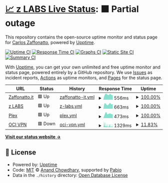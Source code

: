 # [📈 z LABS Live Status](https://carloszaffonatto.github.io/upptime): <!--live status--> **🟧 Partial outage**

This repository contains the open-source uptime monitor and status page for [Carlos Zaffonatto](https://www.linkedin.com/in/carloszaffonatto/), powered by [Upptime](https://github.com/upptime/upptime).

[![Uptime CI](https://github.com/carloszaffonatto/upptime/workflows/Uptime%20CI/badge.svg)](https://github.com/carloszaffonatto/upptime/actions?query=workflow%3A%22Uptime+CI%22)
[![Response Time CI](https://github.com/carloszaffonatto/upptime/workflows/Response%20Time%20CI/badge.svg)](https://github.com/carloszaffonatto/upptime/actions?query=workflow%3A%22Response+Time+CI%22)
[![Graphs CI](https://github.com/carloszaffonatto/upptime/workflows/Graphs%20CI/badge.svg)](https://github.com/carloszaffonatto/upptime/actions?query=workflow%3A%22Graphs+CI%22)
[![Static Site CI](https://github.com/carloszaffonatto/upptime/workflows/Static%20Site%20CI/badge.svg)](https://github.com/carloszaffonatto/upptime/actions?query=workflow%3A%22Static+Site+CI%22)
[![Summary CI](https://github.com/carloszaffonatto/upptime/workflows/Summary%20CI/badge.svg)](https://github.com/carloszaffonatto/upptime/actions?query=workflow%3A%22Summary+CI%22)

With [Upptime](https://upptime.js.org), you can get your own unlimited and free uptime monitor and status page, powered entirely by a GitHub repository. We use [Issues](https://github.com/carloszaffonatto/upptime/issues) as incident reports, [Actions](https://github.com/carloszaffonatto/upptime/actions) as uptime monitors, and [Pages](https://carloszaffonatto.github.io/upptime) for the status page.

<!--start: status pages-->
<!-- This summary is generated by Upptime (https://github.com/upptime/upptime) -->
<!-- Do not edit this manually, your changes will be overwritten -->
<!-- prettier-ignore -->
| URL | Status | History | Response Time | Uptime |
| --- | ------ | ------- | ------------- | ------ |
| <img alt="" src="https://icons.duckduckgo.com/ip3/www.zaffonatto.it.ico" height="13"> [Zaffonatto.it](https://www.zaffonatto.it) | 🟩 Up | [zaffonatto-it.yml](https://github.com/carloszaffonatto/upptime/commits/HEAD/history/zaffonatto-it.yml) | <details><summary><img alt="Response time graph" src="./graphs/zaffonatto-it/response-time-week.png" height="20"> 556ms</summary><br><a href="https://carloszaffonatto.github.io/upptime/history/zaffonatto-it"><img alt="Response time 590" src="https://img.shields.io/endpoint?url=https%3A%2F%2Fraw.githubusercontent.com%2Fcarloszaffonatto%2Fupptime%2FHEAD%2Fapi%2Fzaffonatto-it%2Fresponse-time.json"></a><br><a href="https://carloszaffonatto.github.io/upptime/history/zaffonatto-it"><img alt="24-hour response time 480" src="https://img.shields.io/endpoint?url=https%3A%2F%2Fraw.githubusercontent.com%2Fcarloszaffonatto%2Fupptime%2FHEAD%2Fapi%2Fzaffonatto-it%2Fresponse-time-day.json"></a><br><a href="https://carloszaffonatto.github.io/upptime/history/zaffonatto-it"><img alt="7-day response time 556" src="https://img.shields.io/endpoint?url=https%3A%2F%2Fraw.githubusercontent.com%2Fcarloszaffonatto%2Fupptime%2FHEAD%2Fapi%2Fzaffonatto-it%2Fresponse-time-week.json"></a><br><a href="https://carloszaffonatto.github.io/upptime/history/zaffonatto-it"><img alt="30-day response time 594" src="https://img.shields.io/endpoint?url=https%3A%2F%2Fraw.githubusercontent.com%2Fcarloszaffonatto%2Fupptime%2FHEAD%2Fapi%2Fzaffonatto-it%2Fresponse-time-month.json"></a><br><a href="https://carloszaffonatto.github.io/upptime/history/zaffonatto-it"><img alt="1-year response time 590" src="https://img.shields.io/endpoint?url=https%3A%2F%2Fraw.githubusercontent.com%2Fcarloszaffonatto%2Fupptime%2FHEAD%2Fapi%2Fzaffonatto-it%2Fresponse-time-year.json"></a></details> | <details><summary><a href="https://carloszaffonatto.github.io/upptime/history/zaffonatto-it">100.00%</a></summary><a href="https://carloszaffonatto.github.io/upptime/history/zaffonatto-it"><img alt="All-time uptime 100.00%" src="https://img.shields.io/endpoint?url=https%3A%2F%2Fraw.githubusercontent.com%2Fcarloszaffonatto%2Fupptime%2FHEAD%2Fapi%2Fzaffonatto-it%2Fuptime.json"></a><br><a href="https://carloszaffonatto.github.io/upptime/history/zaffonatto-it"><img alt="24-hour uptime 100.00%" src="https://img.shields.io/endpoint?url=https%3A%2F%2Fraw.githubusercontent.com%2Fcarloszaffonatto%2Fupptime%2FHEAD%2Fapi%2Fzaffonatto-it%2Fuptime-day.json"></a><br><a href="https://carloszaffonatto.github.io/upptime/history/zaffonatto-it"><img alt="7-day uptime 100.00%" src="https://img.shields.io/endpoint?url=https%3A%2F%2Fraw.githubusercontent.com%2Fcarloszaffonatto%2Fupptime%2FHEAD%2Fapi%2Fzaffonatto-it%2Fuptime-week.json"></a><br><a href="https://carloszaffonatto.github.io/upptime/history/zaffonatto-it"><img alt="30-day uptime 100.00%" src="https://img.shields.io/endpoint?url=https%3A%2F%2Fraw.githubusercontent.com%2Fcarloszaffonatto%2Fupptime%2FHEAD%2Fapi%2Fzaffonatto-it%2Fuptime-month.json"></a><br><a href="https://carloszaffonatto.github.io/upptime/history/zaffonatto-it"><img alt="1-year uptime 100.00%" src="https://img.shields.io/endpoint?url=https%3A%2F%2Fraw.githubusercontent.com%2Fcarloszaffonatto%2Fupptime%2FHEAD%2Fapi%2Fzaffonatto-it%2Fuptime-year.json"></a></details>
| <img alt="" src="https://icons.duckduckgo.com/ip3/d.zaffonatto.it.ico" height="13"> [z LABS](https://d.zaffonatto.it) | 🟩 Up | [z-labs.yml](https://github.com/carloszaffonatto/upptime/commits/HEAD/history/z-labs.yml) | <details><summary><img alt="Response time graph" src="./graphs/z-labs/response-time-week.png" height="20"> 663ms</summary><br><a href="https://carloszaffonatto.github.io/upptime/history/z-labs"><img alt="Response time 666" src="https://img.shields.io/endpoint?url=https%3A%2F%2Fraw.githubusercontent.com%2Fcarloszaffonatto%2Fupptime%2FHEAD%2Fapi%2Fz-labs%2Fresponse-time.json"></a><br><a href="https://carloszaffonatto.github.io/upptime/history/z-labs"><img alt="24-hour response time 644" src="https://img.shields.io/endpoint?url=https%3A%2F%2Fraw.githubusercontent.com%2Fcarloszaffonatto%2Fupptime%2FHEAD%2Fapi%2Fz-labs%2Fresponse-time-day.json"></a><br><a href="https://carloszaffonatto.github.io/upptime/history/z-labs"><img alt="7-day response time 663" src="https://img.shields.io/endpoint?url=https%3A%2F%2Fraw.githubusercontent.com%2Fcarloszaffonatto%2Fupptime%2FHEAD%2Fapi%2Fz-labs%2Fresponse-time-week.json"></a><br><a href="https://carloszaffonatto.github.io/upptime/history/z-labs"><img alt="30-day response time 662" src="https://img.shields.io/endpoint?url=https%3A%2F%2Fraw.githubusercontent.com%2Fcarloszaffonatto%2Fupptime%2FHEAD%2Fapi%2Fz-labs%2Fresponse-time-month.json"></a><br><a href="https://carloszaffonatto.github.io/upptime/history/z-labs"><img alt="1-year response time 666" src="https://img.shields.io/endpoint?url=https%3A%2F%2Fraw.githubusercontent.com%2Fcarloszaffonatto%2Fupptime%2FHEAD%2Fapi%2Fz-labs%2Fresponse-time-year.json"></a></details> | <details><summary><a href="https://carloszaffonatto.github.io/upptime/history/z-labs">100.00%</a></summary><a href="https://carloszaffonatto.github.io/upptime/history/z-labs"><img alt="All-time uptime 100.00%" src="https://img.shields.io/endpoint?url=https%3A%2F%2Fraw.githubusercontent.com%2Fcarloszaffonatto%2Fupptime%2FHEAD%2Fapi%2Fz-labs%2Fuptime.json"></a><br><a href="https://carloszaffonatto.github.io/upptime/history/z-labs"><img alt="24-hour uptime 100.00%" src="https://img.shields.io/endpoint?url=https%3A%2F%2Fraw.githubusercontent.com%2Fcarloszaffonatto%2Fupptime%2FHEAD%2Fapi%2Fz-labs%2Fuptime-day.json"></a><br><a href="https://carloszaffonatto.github.io/upptime/history/z-labs"><img alt="7-day uptime 100.00%" src="https://img.shields.io/endpoint?url=https%3A%2F%2Fraw.githubusercontent.com%2Fcarloszaffonatto%2Fupptime%2FHEAD%2Fapi%2Fz-labs%2Fuptime-week.json"></a><br><a href="https://carloszaffonatto.github.io/upptime/history/z-labs"><img alt="30-day uptime 100.00%" src="https://img.shields.io/endpoint?url=https%3A%2F%2Fraw.githubusercontent.com%2Fcarloszaffonatto%2Fupptime%2FHEAD%2Fapi%2Fz-labs%2Fuptime-month.json"></a><br><a href="https://carloszaffonatto.github.io/upptime/history/z-labs"><img alt="1-year uptime 100.00%" src="https://img.shields.io/endpoint?url=https%3A%2F%2Fraw.githubusercontent.com%2Fcarloszaffonatto%2Fupptime%2FHEAD%2Fapi%2Fz-labs%2Fuptime-year.json"></a></details>
| <img alt="" src="https://icons.duckduckgo.com/ip3/u-x.zaffonatto.it.ico" height="13"> [Plex](https://u-x.zaffonatto.it/web/index.html#!/) | 🟩 Up | [plex.yml](https://github.com/carloszaffonatto/upptime/commits/HEAD/history/plex.yml) | <details><summary><img alt="Response time graph" src="./graphs/plex/response-time-week.png" height="20"> 473ms</summary><br><a href="https://carloszaffonatto.github.io/upptime/history/plex"><img alt="Response time 586" src="https://img.shields.io/endpoint?url=https%3A%2F%2Fraw.githubusercontent.com%2Fcarloszaffonatto%2Fupptime%2FHEAD%2Fapi%2Fplex%2Fresponse-time.json"></a><br><a href="https://carloszaffonatto.github.io/upptime/history/plex"><img alt="24-hour response time 407" src="https://img.shields.io/endpoint?url=https%3A%2F%2Fraw.githubusercontent.com%2Fcarloszaffonatto%2Fupptime%2FHEAD%2Fapi%2Fplex%2Fresponse-time-day.json"></a><br><a href="https://carloszaffonatto.github.io/upptime/history/plex"><img alt="7-day response time 473" src="https://img.shields.io/endpoint?url=https%3A%2F%2Fraw.githubusercontent.com%2Fcarloszaffonatto%2Fupptime%2FHEAD%2Fapi%2Fplex%2Fresponse-time-week.json"></a><br><a href="https://carloszaffonatto.github.io/upptime/history/plex"><img alt="30-day response time 644" src="https://img.shields.io/endpoint?url=https%3A%2F%2Fraw.githubusercontent.com%2Fcarloszaffonatto%2Fupptime%2FHEAD%2Fapi%2Fplex%2Fresponse-time-month.json"></a><br><a href="https://carloszaffonatto.github.io/upptime/history/plex"><img alt="1-year response time 586" src="https://img.shields.io/endpoint?url=https%3A%2F%2Fraw.githubusercontent.com%2Fcarloszaffonatto%2Fupptime%2FHEAD%2Fapi%2Fplex%2Fresponse-time-year.json"></a></details> | <details><summary><a href="https://carloszaffonatto.github.io/upptime/history/plex">100.00%</a></summary><a href="https://carloszaffonatto.github.io/upptime/history/plex"><img alt="All-time uptime 100.00%" src="https://img.shields.io/endpoint?url=https%3A%2F%2Fraw.githubusercontent.com%2Fcarloszaffonatto%2Fupptime%2FHEAD%2Fapi%2Fplex%2Fuptime.json"></a><br><a href="https://carloszaffonatto.github.io/upptime/history/plex"><img alt="24-hour uptime 100.00%" src="https://img.shields.io/endpoint?url=https%3A%2F%2Fraw.githubusercontent.com%2Fcarloszaffonatto%2Fupptime%2FHEAD%2Fapi%2Fplex%2Fuptime-day.json"></a><br><a href="https://carloszaffonatto.github.io/upptime/history/plex"><img alt="7-day uptime 100.00%" src="https://img.shields.io/endpoint?url=https%3A%2F%2Fraw.githubusercontent.com%2Fcarloszaffonatto%2Fupptime%2FHEAD%2Fapi%2Fplex%2Fuptime-week.json"></a><br><a href="https://carloszaffonatto.github.io/upptime/history/plex"><img alt="30-day uptime 100.00%" src="https://img.shields.io/endpoint?url=https%3A%2F%2Fraw.githubusercontent.com%2Fcarloszaffonatto%2Fupptime%2FHEAD%2Fapi%2Fplex%2Fuptime-month.json"></a><br><a href="https://carloszaffonatto.github.io/upptime/history/plex"><img alt="1-year uptime 100.00%" src="https://img.shields.io/endpoint?url=https%3A%2F%2Fraw.githubusercontent.com%2Fcarloszaffonatto%2Fupptime%2FHEAD%2Fapi%2Fplex%2Fuptime-year.json"></a></details>
| <img alt="" src="https://icons.duckduckgo.com/ip3/vpn-2.zaffonatto.it.ico" height="13"> [OCI VPN](https://vpn-2.zaffonatto.it/) | 🟥 Down | [oci-vpn.yml](https://github.com/carloszaffonatto/upptime/commits/HEAD/history/oci-vpn.yml) | <details><summary><img alt="Response time graph" src="./graphs/oci-vpn/response-time-week.png" height="20"> 1329ms</summary><br><a href="https://carloszaffonatto.github.io/upptime/history/oci-vpn"><img alt="Response time 1300" src="https://img.shields.io/endpoint?url=https%3A%2F%2Fraw.githubusercontent.com%2Fcarloszaffonatto%2Fupptime%2FHEAD%2Fapi%2Foci-vpn%2Fresponse-time.json"></a><br><a href="https://carloszaffonatto.github.io/upptime/history/oci-vpn"><img alt="24-hour response time 1018" src="https://img.shields.io/endpoint?url=https%3A%2F%2Fraw.githubusercontent.com%2Fcarloszaffonatto%2Fupptime%2FHEAD%2Fapi%2Foci-vpn%2Fresponse-time-day.json"></a><br><a href="https://carloszaffonatto.github.io/upptime/history/oci-vpn"><img alt="7-day response time 1329" src="https://img.shields.io/endpoint?url=https%3A%2F%2Fraw.githubusercontent.com%2Fcarloszaffonatto%2Fupptime%2FHEAD%2Fapi%2Foci-vpn%2Fresponse-time-week.json"></a><br><a href="https://carloszaffonatto.github.io/upptime/history/oci-vpn"><img alt="30-day response time 1381" src="https://img.shields.io/endpoint?url=https%3A%2F%2Fraw.githubusercontent.com%2Fcarloszaffonatto%2Fupptime%2FHEAD%2Fapi%2Foci-vpn%2Fresponse-time-month.json"></a><br><a href="https://carloszaffonatto.github.io/upptime/history/oci-vpn"><img alt="1-year response time 1300" src="https://img.shields.io/endpoint?url=https%3A%2F%2Fraw.githubusercontent.com%2Fcarloszaffonatto%2Fupptime%2FHEAD%2Fapi%2Foci-vpn%2Fresponse-time-year.json"></a></details> | <details><summary><a href="https://carloszaffonatto.github.io/upptime/history/oci-vpn">11.83%</a></summary><a href="https://carloszaffonatto.github.io/upptime/history/oci-vpn"><img alt="All-time uptime 77.35%" src="https://img.shields.io/endpoint?url=https%3A%2F%2Fraw.githubusercontent.com%2Fcarloszaffonatto%2Fupptime%2FHEAD%2Fapi%2Foci-vpn%2Fuptime.json"></a><br><a href="https://carloszaffonatto.github.io/upptime/history/oci-vpn"><img alt="24-hour uptime 4.92%" src="https://img.shields.io/endpoint?url=https%3A%2F%2Fraw.githubusercontent.com%2Fcarloszaffonatto%2Fupptime%2FHEAD%2Fapi%2Foci-vpn%2Fuptime-day.json"></a><br><a href="https://carloszaffonatto.github.io/upptime/history/oci-vpn"><img alt="7-day uptime 11.83%" src="https://img.shields.io/endpoint?url=https%3A%2F%2Fraw.githubusercontent.com%2Fcarloszaffonatto%2Fupptime%2FHEAD%2Fapi%2Foci-vpn%2Fuptime-week.json"></a><br><a href="https://carloszaffonatto.github.io/upptime/history/oci-vpn"><img alt="30-day uptime 71.68%" src="https://img.shields.io/endpoint?url=https%3A%2F%2Fraw.githubusercontent.com%2Fcarloszaffonatto%2Fupptime%2FHEAD%2Fapi%2Foci-vpn%2Fuptime-month.json"></a><br><a href="https://carloszaffonatto.github.io/upptime/history/oci-vpn"><img alt="1-year uptime 77.35%" src="https://img.shields.io/endpoint?url=https%3A%2F%2Fraw.githubusercontent.com%2Fcarloszaffonatto%2Fupptime%2FHEAD%2Fapi%2Foci-vpn%2Fuptime-year.json"></a></details>

<!--end: status pages-->

[**Visit our status website →**](https://carloszaffonatto.github.io/upptime)

## 📄 License

- Powered by: [Upptime](https://github.com/upptime/upptime)
- Code: [MIT](./LICENSE) © [Anand Chowdhary](https://anandchowdhary.com), supported by [Pabio](https://pabio.com)
- Data in the `./history` directory: [Open Database License](https://opendatacommons.org/licenses/odbl/1-0/)
